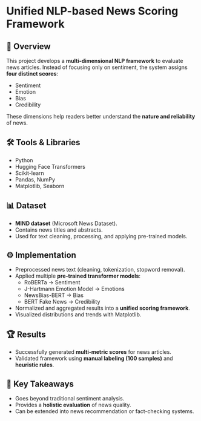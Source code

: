 # Unified NLP-based News Scoring Framework

## 📌 Overview
This project develops a **multi-dimensional NLP framework** to evaluate news articles. Instead of focusing only on sentiment, the system assigns **four distinct scores**:
- Sentiment  
- Emotion  
- Bias  
- Credibility  

These dimensions help readers better understand the **nature and reliability** of news.

## 🛠 Tools & Libraries
- Python  
- Hugging Face Transformers  
- Scikit-learn  
- Pandas, NumPy  
- Matplotlib, Seaborn  

## 📊 Dataset
- **MIND dataset** (Microsoft News Dataset).  
- Contains news titles and abstracts.  
- Used for text cleaning, processing, and applying pre-trained models.  

## ⚙️ Implementation
- Preprocessed news text (cleaning, tokenization, stopword removal).  
- Applied multiple **pre-trained transformer models**:  
  - RoBERTa → Sentiment  
  - J-Hartmann Emotion Model → Emotions  
  - NewsBias-BERT → Bias  
  - BERT Fake News → Credibility  
- Normalized and aggregated results into a **unified scoring framework**.  
- Visualized distributions and trends with Matplotlib.  

## 🏆 Results
- Successfully generated **multi-metric scores** for news articles.  
- Validated framework using **manual labeling (100 samples)** and **heuristic rules**.  

## 🚀 Key Takeaways
- Goes beyond traditional sentiment analysis.  
- Provides a **holistic evaluation** of news quality.  
- Can be extended into news recommendation or fact-checking systems.  
